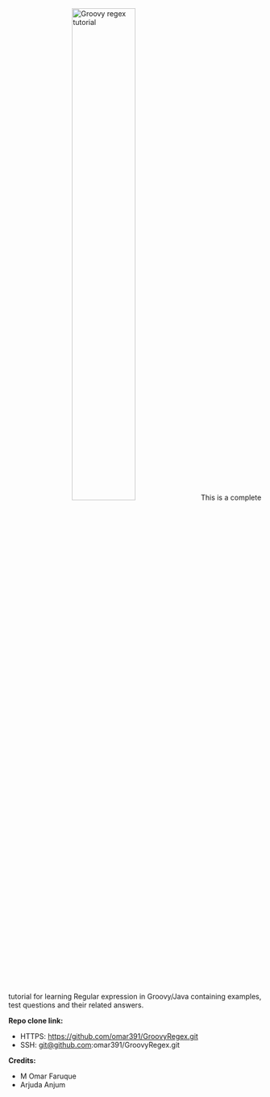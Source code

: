 <img src="https://drive.google.com/uc?id=1jNpFLKvlmvT7Lc4IgWlUkqPbAePnZak3" alt="Groovy regex tutorial" width="50%" height="50%" style="margin-left: 25%;">
This is a complete tutorial for learning Regular expression in Groovy/Java containing examples, test questions and their related answers.

**Repo clone link:**
 
* HTTPS:  https://github.com/omar391/GroovyRegex.git
* SSH: git@github.com:omar391/GroovyRegex.git



**Credits:**

* M Omar Faruque 
* Arjuda Anjum
